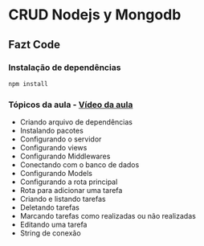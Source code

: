 # CRUD Nodejs y Mongodb
## Fazt Code

### Instalação de dependências

```bash
npm install
```

### Tópicos da aula - [Vídeo da aula](https://www.youtube.com/watch?v=3J925fRl_UE)

- Criando arquivo de dependências  
- Instalando pacotes  
- Configurando o servidor  
- Configurando views  
- Configurando Middlewares  
- Conectando com o banco de dados  
- Configurando Models  
- Configurando a rota principal  
- Rota para adicionar uma tarefa  
- Criando e listando tarefas  
- Deletando tarefas  
- Marcando tarefas como realizadas ou não realizadas  
- Editando uma tarefa  
- String de conexão  